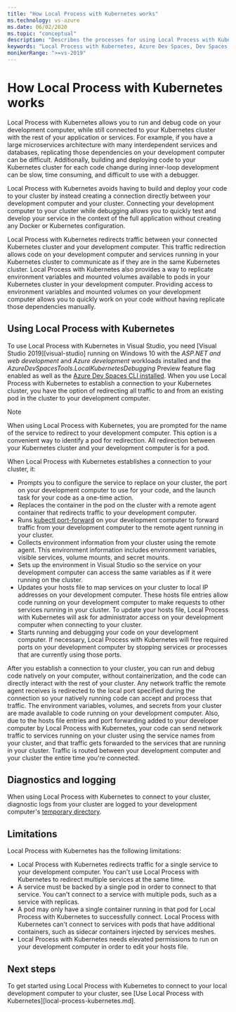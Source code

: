 ```yaml
---
title: "How Local Process with Kubernetes works"
ms.technology: vs-azure
ms.date: 06/02/2020
ms.topic: "conceptual"
description: "Describes the processes for using Local Process with Kubernetes to connect your development computer to your Kubernetes cluster"
keywords: "Local Process with Kubernetes, Azure Dev Spaces, Dev Spaces, Docker, Kubernetes, Azure, containers"
monikerRange: ">=vs-2019"
---
```


# How Local Process with Kubernetes works

Local Process with Kubernetes allows you to run and debug code on your development computer, while still connected to your Kubernetes cluster with the rest of your application or services. For example, if you have a large microservices architecture with many interdependent services and databases, replicating those dependencies on your development computer can be difficult. Additionally, building and deploying code to your Kubernetes cluster for each code change during inner-loop development can be slow, time consuming, and difficult to use with a debugger.

Local Process with Kubernetes avoids having to build and deploy your code to your cluster by instead creating a connection directly between your development computer and your cluster. Connecting your development computer to your cluster while debugging allows you to quickly test and develop your service in the context of the full application without creating any Docker or Kubernetes configuration.

Local Process with Kubernetes redirects traffic between your connected Kubernetes cluster and your development computer. This traffic redirection allows code on your development computer and services running in your Kubernetes cluster to communicate as if they are in the same Kubernetes cluster. Local Process with Kubernetes also provides a way to replicate environment variables and mounted volumes available to pods in your Kubernetes cluster in your development computer. Providing access to environment variables and mounted volumes on your development computer allows you to quickly work on your code without having replicate those dependencies manually.

## Using Local Process with Kubernetes

To use Local Process with Kubernetes in Visual Studio, you need [Visual Studio 2019][visual-studio] running on Windows 10 with the *ASP.NET and web development* and *Azure development* workloads installed and the *AzureDevSpacesTools.LocalKubernetesDebugging* Preview feature flag enabled as well as the [Azure Dev Spaces CLI installed][azds-cli]. When you use Local Process with Kubernetes to establish a connection to your Kubernetes cluster, you have the option of redirecting all traffic to and from an existing pod in the cluster to your development computer.

> [!NOTE]
> When using Local Process with Kubernetes, you are prompted for the name of the service to redirect to your development computer. This option is a convenient way to identify a pod for redirection. All redirection between your Kubernetes cluster and your development computer is for a pod.

When Local Process with Kubernetes establishes a connection to your cluster, it:

* Prompts you to configure the service to replace on your cluster, the port on your development computer to use for your code, and the launch task for your code as a one-time action.
* Replaces the container in the pod on the cluster with a remote agent container that redirects traffic to your development computer.
* Runs [kubectl port-forward][kubectl-port-forward] on your development computer to forward traffic from your development computer to the remote agent running in your cluster.
* Collects environment information from your cluster using the remote agent. This environment information includes environment variables, visible services, volume mounts, and secret mounts.
* Sets up the environment in Visual Studio so the service on your development computer can access the same variables as if it were running on the cluster.  
* Updates your hosts file to map services on your cluster to local IP addresses on your development computer. These hosts file entries allow code running on your development computer to make requests to other services running in your cluster. To update your hosts file, Local Process with Kubernetes will ask for administrator access on your development computer when connecting to your cluster.
* Starts running and debugging your code on your development computer. If necessary, Local Process with Kubernetes will free required ports on your development computer by stopping services or processes that are currently using those ports.

After you establish a connection to your cluster, you can run and debug code natively on your computer, without containerization, and the code can directly interact with the rest of your cluster. Any network traffic the remote agent receives is redirected to the local port specified during the connection so your natively running code can accept and process that traffic. The environment variables, volumes, and secrets from your cluster are made available to code running on your development computer. Also, due to the hosts file entries and port forwarding added to your developer computer by Local Process with Kubernetes, your code can send network traffic to services running on your cluster using the service names from your cluster, and that traffic gets forwarded to the services that are running in your cluster. Traffic is routed between your development computer and your cluster the entire time you're connected.

## Diagnostics and logging

When using Local Process with Kubernetes to connect to your cluster, diagnostic logs from your cluster are logged to your development computer's [temporary directory][azds-tmp-dir].

## Limitations

Local Process with Kubernetes has the following limitations:

* Local Process with Kubernetes redirects traffic for a single service to your development computer. You can't use Local Process with Kubernetes to redirect multiple services at the same time.
* A service must be backed by a single pod in order to connect to that service. You can't connect to a service with multiple pods, such as a service with replicas.
* A pod may only have a single container running in that pod for Local Process with Kubernetes to successfully connect. Local Process with Kubernetes can't connect to services with pods that have additional containers, such as sidecar containers injected by services meshes.
* Local Process with Kubernetes needs elevated permissions to run on your development computer in order to edit your hosts file.

## Next steps

To get started using Local Process with Kubernetes to connect to your local development computer to your cluster, see [Use Local Process with Kubernetes][local-process-kubernetes.md].

[azds-cli]: /azure/dev-spaces/how-to/install-dev-spaces#install-the-client-side-tools
[azds-tmp-dir]: /azure/dev-spaces/troubleshooting#before-you-begin
[azure-cli]: /cli/azure/install-azure-cli?view=azure-cli-latest
[local-process-kubernetes-vs]: local-process-kubernetes.md
[how-it-works-routing]: how-dev-spaces-works-routing.md
[kubectl-port-forward]: https://kubernetes.io/docs/reference/generated/kubectl/kubectl-commands#port-forward